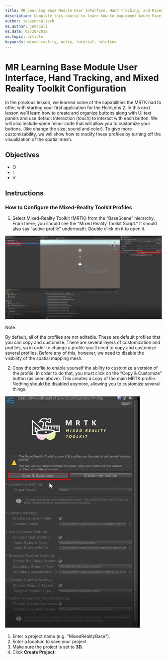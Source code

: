 ```yaml
---
title: MR Learning Base Module User Interface, Hand Tracking, and Mixed Reality Toolkit Configuration
description: Complete this course to learn how to implement Azure Face Recognition within a mixed reality application.
author: jessemcculloch
ms.author: jemccull
ms.date: 02/26/2019
ms.topic: article
keywords: mixed reality, unity, tutorial, hololens
---
```


# MR Learning Base Module User Interface, Hand Tracking, and Mixed Reality Toolkit Configuration

In the previous lesson, we learned some of the capabilities the MRTK had to offer, with starting your first application for the HoloLens 2. In this next lesson we’ll learn how to create and organize buttons along with UI text panels and use default interaction (touch) to interact with each button. We will also include some minor code that will allow you to customize your buttons, (like change the size, sound and color). To give more customizability, we will show how to modify these profiles by turning off the visualization of the spatial mesh. 

## Objectives

* O
* I
* V

## Instructions

### How to Configure the Mixed-Reality Toolkit Profiles

1. Select Mixed-Reality Toolkit (MRTK) from the “BaseScene” hierarchy. From there, you should see the “Mixed Reality Toolkit Script.” It should also say “active profile” underneath. Double click on it to open it.

![MR213_BuildSettings](images/mrlearning-base-ch2-1step1im.png)

>[!Note]
>By default, all of the profiles are not editable. These are default profiles that you can copy and customize. There are several layers of customization and profiles, so in order to change a profile you’ll need to copy and customize several profiles. Before any of this, however, we need to disable the visibility of the spatial mapping mesh.

2. Copy the profile to enable yourself the ability to customize a version of the profile. In order to do that, you must click on the “Copy & Customize” button (as seen above). This creates a copy of the main MRTK profile. Nothing should be disabled anymore, allowing you to customize several things.

![MR213_BuildSettings](images/mrlearning-base-ch2-1step2im.png)

1. Enter a project name (e.g. "MixedRealityBase").
1. Enter a location to save your project.
1. Make sure the project is set to **3D**.
1. Click **Create Project**.